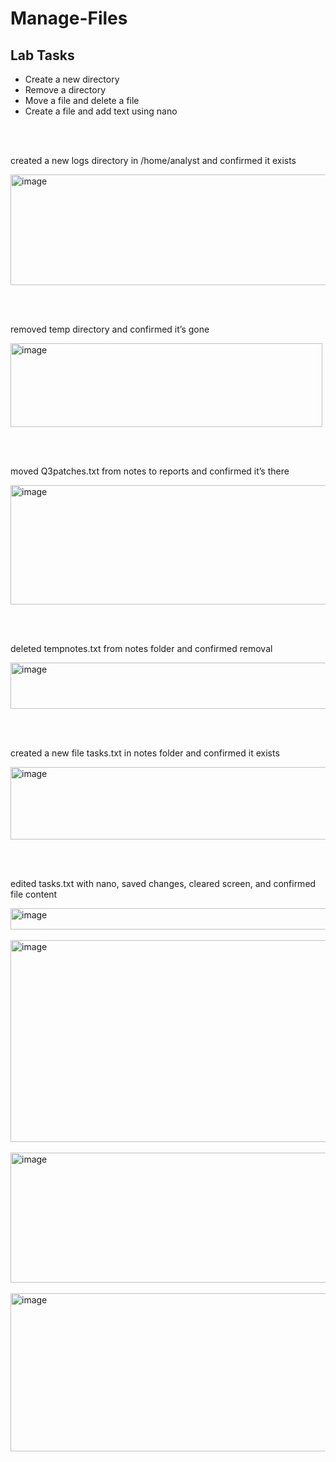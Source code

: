 # Manage-Files

## Lab Tasks
<ul>
  <li>Create a new directory</li>
  <li>Remove a directory</li>
  <li>Move a file and delete a file</li>
  <li>Create a file and add text using nano</li>
</ul>

<br><br>

<p>created a new logs directory in /home/analyst and confirmed it exists</p>
<img width="517" height="177" alt="image" src="https://github.com/user-attachments/assets/6a21ff57-23de-4b33-a526-22fe33552e97" />

<br><br>

<p>removed temp directory and confirmed it’s gone </p>
<img width="499" height="134" alt="image" src="https://github.com/user-attachments/assets/3b2e86fc-721c-44a1-b057-7436dc787713" />

<br><br>

<p>moved Q3patches.txt from notes to reports and confirmed it’s there</p>
<img width="972" height="191" alt="image" src="https://github.com/user-attachments/assets/f223df55-a66c-40a4-b735-fadbc219cbbe" />

<br><br>

<p>deleted tempnotes.txt from notes folder and confirmed removal </p>
<img width="762" height="74" alt="image" src="https://github.com/user-attachments/assets/e3fbabfb-261f-4a35-8d32-9c4364b8dc6a" />

<br><br>

<p>created a new file tasks.txt in notes folder and confirmed it exists</p>
<img width="665" height="116" alt="image" src="https://github.com/user-attachments/assets/f0695925-208f-4d29-9319-714ae5db8728" />

<br><br>

<p>edited tasks.txt with nano, saved changes, cleared screen, and confirmed file content</p>
<img width="654" height="34" alt="image" src="https://github.com/user-attachments/assets/f47a8126-a2a0-4121-ac6a-4baecff548be" />
<br><br>
<img width="972" height="323" alt="image" src="https://github.com/user-attachments/assets/69ea62a8-4285-40a3-bd94-6423ec1a9fcd" />
<br><br>
<img width="971" height="208" alt="image" src="https://github.com/user-attachments/assets/f032b0ec-a1c6-47c2-8ab1-79d1047e612d" />
<br><br>
<img width="750" height="253" alt="image" src="https://github.com/user-attachments/assets/f08c51e0-6bfe-424b-ba6a-8b1708d3634c" />














